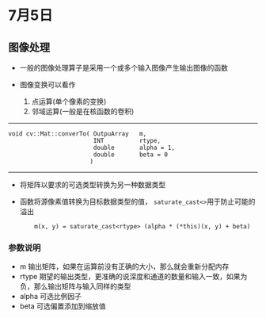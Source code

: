 # 7月5日

## 图像处理

* 一般的图像处理算子是采用一个或多个输入图像产生输出图像的函数
* 图像变换可以看作

    1. 点运算(单个像素的变换)
    2. 邻域运算(一般是在核函数的卷积)

---
    void cv::Mat::converTo( OutpuArray   m,
                            INT          rtype,
                            double       alpha = 1,
                            double       beta = 0
                           )
---

* 将矩阵以要求的可选类型转换为另一种数据类型
* 函数将源像素值转换为目标数据类型的值， `saturate_cast<>`用于防止可能的溢出

          m(x, y) = saturate_cast<rtype> (alpha * (*this)(x, y) + beta)

### 参数说明

* m             输出矩阵，如果在运算前没有正确的大小，那么就会重新分配内存
* rtype         期望的输出类型，更准确的说深度和通道的数量和输入一致，如果为负，那么输出矩阵与输入同样的类型
* alpha         可选比例因子
* beta          可选偏置添加到缩放值
